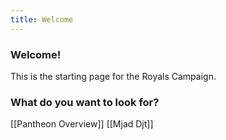 ```yaml
---
title: Welcome
---
```


### Welcome!

This is the starting page for the Royals Campaign. 

### What do you want to look for?

[[Pantheon Overview]]
[[Mjad Djt]]

